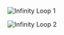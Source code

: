 ![Infinity Loop 1](https://github.com/Crashnorun/Coding_Sketchbook/blob/master/Processing/Spinning_Circles_01C/Animations/Spinning_Circles_04.gif?raw=true)

![Infinity Loop 2](https://github.com/Crashnorun/Coding_Sketchbook/blob/master/Processing/Spinning_Circles_01C/Animations/Spinning_Circles_03.gif?raw=true)
